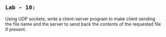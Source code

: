 ## `Lab - 10:`

Using UDP sockets, write a client-server program to make client sending the file name and the server to send back the contents of the requested file if present.
